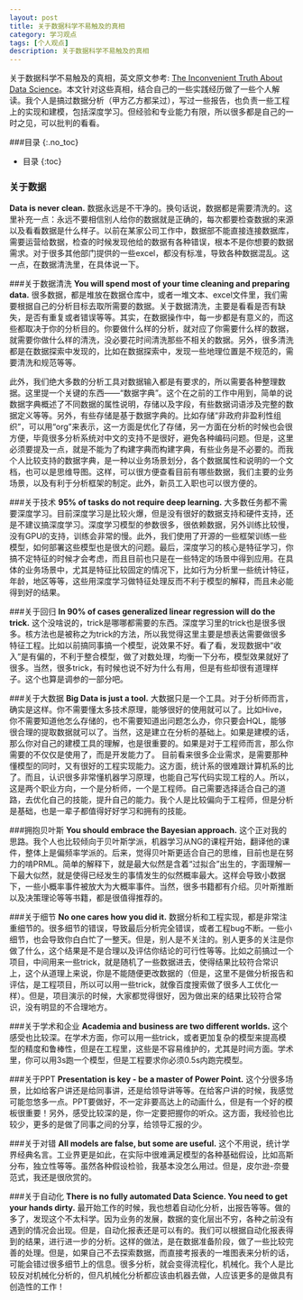 ```yaml
---
layout: post
title: 关于数据科学不易触及的真相
category: 学习观点
tags: [个人观点]
description: 关于数据科学不易触及的真相
---
```


关于数据科学不易触及的真相，英文原文参考: [The Inconvenient Truth About Data Science](https://www.linkedin.com/pulse/inconvenient-truth-data-science-kamil-bartocha)。本文针对这些真相，结合自己的一些实践经历做了一些个人解读。我个人是搞过数据分析（甲方乙方都呆过），写过一些报告，也负责一些工程上的实现和建模，包括深度学习。但经验和专业能力有限，所以很多都是自己的一时之见，可以批判的看看。

<!-- more -->

###目录
{:.no_toc}

* 目录
{:toc}

### 关于数据
**Data is never clean.** 
数据永远是不干净的。换句话说，数据都是需要清洗的。这里补充一点：永远不要相信别人给你的数据就是正确的，每次都要检查数据的来源以及看看数据是什么样子。以前在某家公司工作中，数据部不能直接连接数据库，需要运营给数据，检查的时候发现他给的数据有各种错误，根本不是你想要的数据需求。对于很多其他部门提供的一些excel，都没有标准，导致各种数据混乱。这一点，在数据清洗里，在具体说一下。


###关于数据清洗
**You will spend most of your time cleaning and preparing data.**
很多数据，都是堆放在数据仓库中，或者一堆文本、excel文件里，我们需要根据自己的分析目标去取所需要的数据。关于数据清洗，主要是看看是否有缺失，是否有重复或者错误等等。其实，在数据操作中，每一步都是有意义的，而这些都取决于你的分析目的。你要做什么样的分析，就对应了你需要什么样的数据，就需要你做什么样的清洗，没必要花时间清洗那些不相关的数据。另外，很多清洗都是在数据探索中发现的，比如在数据探索中，发现一些地理位置是不规范的，需要清洗和规范等等。

此外，我们绝大多数的分析工具对数据输入都是有要求的，所以需要各种整理数据。这里提一个关键的东西——“数据字典”。这个在之前的工作中用到，简单的说数据字典概述了不同数据的属性说明，存储以及字段，有些数据词语涉及完整的数据定义等等。另外，有些存储是基于数据字典的。比如存储“非政府非盈利性组织”，可以用“org”来表示，这一方面是优化了存储，另一方面在分析的时候也会很方便，毕竟很多分析系统对中文的支持不是很好，避免各种编码问题。但是，这里必须要提及一点，就是不能为了构建字典而构建字典，有些业务是不必要的。而我个人比较支持的数据字典，是一种以业务场景划分，各个数据属性和说明的一个文档，也可以是思维导图。这样，可以很方便查看目前有哪些数据，我们主要的业务场景，以及有利于分析框架的制定。此外，新员工入职也可以很方便的。

###关于技术
**95% of tasks do not require deep learning.**
大多数任务都不需要深度学习。目前深度学习是比较火爆，但是没有很好的数据支持和硬件支持，还是不建议搞深度学习。深度学习模型的参数很多，很依赖数据，另外训练比较慢，没有GPU的支持，训练会非常的慢。此外，我们使用了开源的一些框架训练一些模型，如何部署这些模型也是很大的问题。最后，深度学习的核心是特征学习，你搞不定特征的时候才会考虑，而且目前也只是在一些特定的场景中得到应用。在具体的业务场景中，尤其是特征比较固定的情况下，比如行为分析里一些统计特征，年龄，地区等等，这些用深度学习做特征处理反而不利于模型的解释，而且未必能得到好的结果。

###关于回归
**In 90% of cases generalized linear regression will do the trick.**
这个没啥说的，trick是哪哪都需要的东西。深度学习里的trick也是很多很多。核方法也是被称之为trick的方法，所以我觉得这里主要是想表达需要做很多特征工程。比如以前搞同事搞一个模型，说效果不好。看了看，发现数据中“收入”是有偏的，不利于整合模型，做了对数处理，均衡一下分布，模型效果就好了很多。当然，很多trick，有时候也说不好为什么有用，但是有些却很有道理样子。这个也算是调参的一部分吧。

###关于大数据
**Big Data is just a tool.** 
大数据只是一个工具。对于分析师而言，确实是这样。你不需要懂太多技术原理，能够很好的使用就可以了。比如Hive，你不需要知道他怎么存储的，也不需要知道出问题怎么办，你只要会HQL，能够很合理的提取数据就可以了。当然，这是建立在分析的基础上。如果是建模的话，那么你对自己的建模工具的理解，也是很重要的。如果是对于工程师而言，那么你需要的不仅仅是使用了，而是开发能力了。
目前看来很多企业需求，是需要那种懂模型的同时，又有很好的工程实现能力。这方面，统计系的很难跟计算机系的比了。而且，认识很多非常懂机器学习原理，也能自己写代码实现工程的人。所以，这是两个职业方向，一个是分析师，一个是工程师。自己需要选择适合自己的道路，去优化自己的技能，提升自己的能力。我个人是比较偏向于工程师，但是分析是基础，也是一辈子都值得好好学习和拥有的技能。

###拥抱贝叶斯
**You should embrace the Bayesian approach.**
这个正对我的思路。我个人也比较倾向于贝叶斯学派，机器学习从NG的课程开始，翻译他的课件，整体上是偏频率学派的。后来，觉得贝叶斯更适合自己的思维，目前也是在努力的啃PRML。简单的解释下，就是最大似然是含着“过拟合”出生的，字面理解一下最大似然，就是使得已经发生的事情发生的似然概率最大。这样会导致小数据下，一些小概率事件被放大为大概率事件。当然，很多书籍都有介绍。贝叶斯推断以及决策理论等等书籍，都是很值得推荐的。

###关于细节
**No one cares how you did it.**
数据分析和工程实现，都是非常注重细节的。很多细节的错误，导致最后分析完全错误，或者工程bug不断。一些小细节，也会导致你白白忙了一整天。但是，别人是不关注的。别人更多的关注是你做了什么，这个结果是不是合理以及评估你结论的可行性等等。比如之前搞过一个项目，中间用来一些trick，就是随机了一些数据进去，使得结果比较符合常识上，这个从道理上来说，你是不能随便更改数据的（但是，这里不是做分析报告和评估，是工程项目，所以可以用一些trick，就像百度搜索做了很多人工优化一样）。但是，项目演示的时候，大家都觉得很好，因为做出来的结果比较符合常识，没有明显的不合理地方。 


###关于学术和企业
**Academia and business are two different worlds.**
这个感受也比较深。在学术方面，你可以用一些trick，或者更加复杂的模型来提高模型的精度和鲁棒性，但是在工程里，这些是不容易维护的，尤其是时间方面。学术里，你可以用3s跑一个模型，但是工程要求你必须0.5s内跑完模型。

###关于PPT
**Presentation is key - be a master of Power Point.**
这个分很多场景，比如给客户讲还是给同事讲，还是给领导讲等等。在给客户讲的时候，我感觉可能忽悠多一点。PPT要做好，不一定非要高达上的动画什么，但是有一个好的模板很重要！另外，感受比较深的是，你一定要把握你的听众。这方面，我经验也比较少，更多的是做了同事之间的分享，给领导汇报的少。

###关于对错
**All models are false, but some are useful.**
这个不用说，统计学界经典名言。工业界更是如此，在实际中很难满足模型的各种基础假设，比如高斯分布，独立性等等。虽然各种假设检验，我基本没怎么用过。但是，皮尔逊-奈曼范式，我还是很欣赏的。

###关于自动化
**There is no fully automated Data Science. You need to get your hands dirty.** 
最开始工作的时候，我也想着自动化分析，出报告等等。做的多了，发现这个不太科学。因为业务的发展，数据的变化层出不穷，各种之前没有遇到的情况会出现。但是，自动化报表还是可以有的。我们可以根据自动化报表得到的结果，进行进一步的分析。这样的做法，是在数据准备阶段，做了一些比较完善的处理。但是，如果自己不去探索数据，而直接考报表的一堆图表来分析的话，可能会错过很多细节上的信息。很多分析，就会变得流程化，机械化。我个人是比较反对机械化分析的，但凡机械化分析都应该由机器去做，人应该更多的是做具有创造性的工作！

